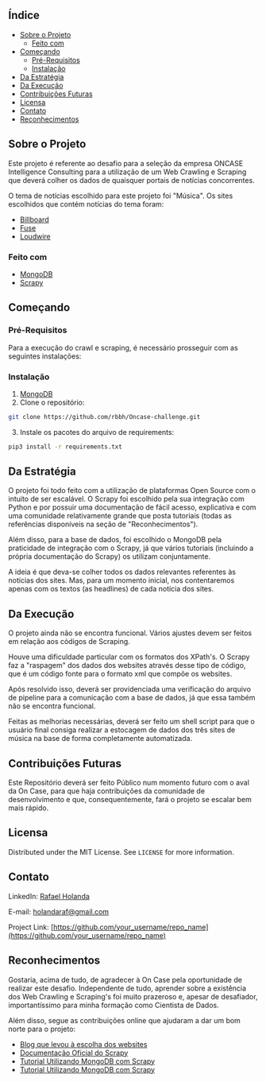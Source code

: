 
<!-- TABLE OF CONTENTS -->
## Índice

* [Sobre o Projeto](#Sobre-o-Projeto)
  * [Feito com](#Feito-com)
* [Começando](#Começando)
  * [Pré-Requisitos](#Pré-Requisitos)
  * [Instalação](#instalação)
* [Da Estratégia](#Da-Estratégia)
* [Da Execução](#Da-Execução)
* [Contribuições Futuras](#Contribuições-Futuras)
* [Licensa](#Licensa)
* [Contato](#Contato)
* [Reconhecimentos](#Reconhecimentos)



<!-- ABOUT THE PROJECT -->
## Sobre o Projeto

Este projeto é referente ao desafio para a seleção da empresa ONCASE Intelligence Consulting para a utilização de um Web Crawling e Scraping que deverá colher os dados de quaisquer portais de notícias concorrentes.

O tema de notícias escolhido para este projeto foi "Música". Os sites escolhidos que contém notícias do tema foram:

* [Billboard](https://www.billboard.com/)
* [Fuse](https://www.fuse.tv/)
* [Loudwire](https://loudwire.com/)


### Feito com

* [MongoDB](https://www.mongodb.com/)
* [Scrapy](https://scrapy.org/)


<!-- GETTING STARTED -->
## Começando


### Pré-Requisitos

Para a execução do crawl e scraping, é necessário prosseguir com as seguintes instalações:

### Instalação

1. [MongoDB](https://docs.mongodb.com/manual/tutorial/install-mongodb-on-ubuntu/)
2. Clone o repositório:
```sh
git clone https://github.com/rbbh/Oncase-challenge.git
```
3. Instale os pacotes do arquivo de requirements:
```sh
pip3 install -r requirements.txt
```

<!-- USAGE EXAMPLES -->
## Da Estratégia

O projeto foi todo feito com a utilização de plataformas Open Source com o intuito de ser escalável. O Scrapy foi escolhido pela sua integração com Python e por possuir uma documentação de fácil acesso, explicativa e com uma comunidade relativamente grande que posta tutoriais (todas as referências disponíveis na seção de "Reconhecimentos").

Além disso, para a base de dados, foi escolhido o MongoDB pela praticidade de integração com o Scrapy, já que vários tutoriais (incluindo a própria documentação do Scrapy) os utilizam conjuntamente.

A ideia é que deva-se colher todos os dados relevantes referentes às notícias dos sites. Mas, para um momento inicial, nos contentaremos apenas com os textos (as headlines) de cada notícia dos sites.


## Da Execução

O projeto ainda não se encontra funcional. Vários ajustes devem ser feitos em relação aos códigos de Scraping.

Houve uma dificuldade particular com os formatos dos XPath's. O Scrapy faz a "raspagem" dos dados dos websites através desse tipo de código, que é um código fonte para o formato xml que compõe os websites. 

Após resolvido isso, deverá ser providenciada uma verificação do arquivo de pipeline para a comunicação com a base de dados, já que essa também não se encontra funcional.

Feitas as melhorias necessárias, deverá ser feito um shell script para que o usuário final consiga realizar a estocagem de dados dos três sites de música na base de forma completamente automatizada.



<!-- CONTRIBUTING -->
## Contribuições Futuras

Este Repositório deverá ser feito Público num momento futuro com o aval da On Case, para que haja contribuições da comunidade de desenvolvimento e que, consequentemente, fará o projeto se escalar bem mais rápido.


<!-- LICENSE -->
## Licensa

Distributed under the MIT License. See `LICENSE` for more information.



<!-- CONTACT -->
## Contato

LinkedIn: [Rafael Holanda](https://www.linkedin.com/in/rafael-b-holanda) 

E-mail:   holandaraf@gmail.com

Project Link: [https://github.com/your_username/repo_name](https://github.com/your_username/repo_name)



<!-- ACKNOWLEDGEMENTS -->
## Reconhecimentos

Gostaria, acima de tudo, de agradecer à On Case pela oportunidade de realizar este desafio. Independente de tudo, aprender sobre a existência dos Web Crawling e Scraping's foi muito prazeroso e, apesar de desafiador, importantíssimo para minha formação como Cientista de Dados.

Além disso, segue as contribuições online que ajudaram a dar um bom norte para o projeto:

* [Blog que levou à escolha dos websites](https://blog.feedspot.com/music_news_websites/)
* [Documentação Oficial do Scrapy](https://doc.scrapy.org/en/latest/intro/tutorial.html)
* [Tutorial Utilizando MongoDB com Scrapy](https://realpython.com/web-scraping-with-scrapy-and-mongodb/)
* [Tutorial Utilizando MongoDB com Scrapy](https://alysivji.github.io/mongodb-pipelines-in-scrapy.html)






